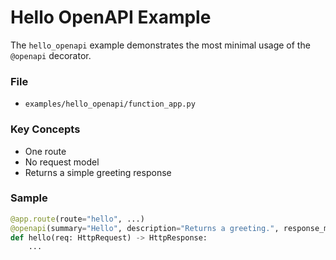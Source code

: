 # Hello OpenAPI Example

The `hello_openapi` example demonstrates the most minimal usage of the `@openapi` decorator.

### File

- `examples/hello_openapi/function_app.py`

### Key Concepts

- One route
- No request model
- Returns a simple greeting response

### Sample

```python
@app.route(route="hello", ...)
@openapi(summary="Hello", description="Returns a greeting.", response_model=HelloResponse)
def hello(req: HttpRequest) -> HttpResponse:
    ...
```

